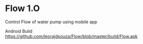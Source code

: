 # Flow 1.O
Control Flow of water pump using mobile app

Android Build <br>
https://github.com/leorajdsouza/Flow/blob/master/build/Flow.apk


